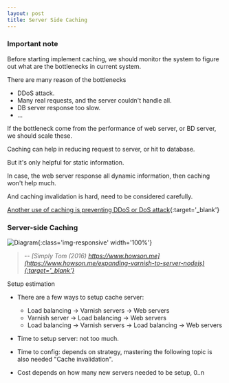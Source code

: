 ```yaml
---
layout: post
title: Server Side Caching
---
```


### Important note
Before starting implement caching, we should monitor the system to figure out what are the bottlenecks in current system.

There are many reason of the bottlenecks
* DDoS attack.
* Many real requests, and the server couldn't handle all.
* DB server response too slow.
* ...

If the bottleneck come from the performance of web server, or BD server, we should scale these.

Caching can help in reducing request to server, or hit to database.

But it's only helpful for static information.

In case, the web server response all dynamic information, then caching won't help much.

And caching invalidation is hard, need to be considered carefully.

[Another use of caching is preventing DDoS or DoS attack](https://unixy.net/secure/knowledgebase/35/Block-a-DDoS-or-DoS-attack-with-Varnish---Protection-tips.html){:target='_blank'}

### Server-side Caching
![Diagram](https://www.howson.me/content/images/2016/01/Nginx-demo-for-blog-2.png){:class='img-responsive' width='100%'}

  > -- <cite> [Simply Tom (2016) https://www.howson.me](https://www.howson.me/expanding-varnish-to-server-nodejs){:target='_blank'}</cite>

Setup estimation
* There are a few ways to setup cache server:

   * Load balancing → Varnish servers → Web servers
   * Varnish server → Load balancing → Web servers
   * Load balancing → Varnish servers → Load balancing → Web servers
* Time to setup server: not too much.

* Time to config: depends on strategy, mastering the following topic is also needed "Cache invalidation".

* Cost depends on how many new servers needed to be setup, 0..n
